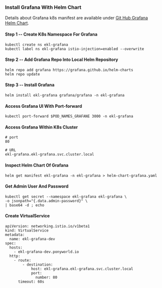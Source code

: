 ### Install Grafana With Helm Chart
Details about Grafana k8s manifest are available under [Git Hub Grafana Helm Chart](https://github.com/grafana/helm-charts/tree/main/charts/grafana).

#### Step 1 -- Create K8s Namespace For Grafana
```
kubectl create ns ekl-grafana
kubectl label ns ekl-grafana istio-injection=enabled --overwrite
```

#### Step 2 -- Add Grafana Repo Into Local Helm Repository
```
helm repo add grafana https://grafana.github.io/helm-charts
helm repo update
```

#### Step 3 -- Install Grafana
```
helm install ekl-grafana grafana/grafana -n ekl-grafana
```

#### Access Grafana UI With Port-forward
```
kubectl port-forward $POD_NAMES_GRAFANE 3000 -n ekl-grafana
```

#### Access Grafana Within K8s Cluster
```
# port 
80

# URL
ekl-grafana.ekl-grafana.svc.cluster.local
```

#### Inspect Helm Chart Of Grafana
```
helm get manifest ekl-grafana -n ekl-grafana > helm-chart-grafana.yaml
```

#### Get Admin User And Password
```
kubectl get secret --namespace ekl-grafana ekl-grafana \
-o jsonpath="{.data.admin-password}" \
| base64 -d ; echo
```

#### Create VirtualService
```
apiVersion: networking.istio.io/v1beta1
kind: VirtualService
metadata:
  name: ekl-grafana-dev
spec:
  hosts:
    - ekl-grafana-dev.ponyworld.io
  http:
    - route:
        - destination:
            host: ekl-grafana.ekl-grafana.svc.cluster.local
            port:
              number: 80
      timeout: 60s
```